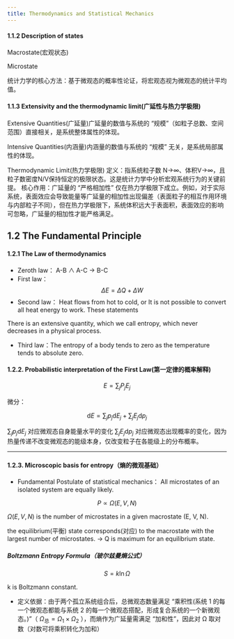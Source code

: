 ```yaml
---
title: Thermodynamics and Statistical Mechanics
---
```


#### 1.1.2 Description of states

Macrostate(宏观状态)

Microstate

统计力学的核心方法：基于微观态的概率性论证，将宏观态视为微观态的统计平均值。

#### 1.1.3 Extensivity and the thermodynamic limit(广延性与热力学极限)

Extensive Quantities(广延量)广延量的数值与系统的 “规模”（如粒子总数、空间范围）直接相关，是系统整体属性的体现。

Intensive Quantities(内涵量)内涵量的数值与系统的 “规模” 无关，是系统局部属性的体现。

Thermodynamic Limit(热力学极限) 定义：指系统粒子数
N→∞、体积V→∞，且粒子数密度N/V保持恒定的极限状态。这是统计力学中分析宏观系统行为的关键前提。
核心作用：广延量的 “严格相加性” 仅在热力学极限下成立。例如，对于实际系统，表面效应会导致能量等广延量的相加性出现偏差（表面粒子的相互作用环境与内部粒子不同），但在热力学极限下，系统体积远大于表面积，表面效应的影响可忽略，广延量的相加性才能严格满足。

## 1.2 The Fundamental Principle

#### 1.2.1 The  Law of thermodynamics

- Zeroth law：
A-B $\land$ A-C $\rightarrow$ B-C
- First law：
$$\Delta E = \Delta Q + \Delta W$$
- Second law：
Heat flows from hot to cold, or It is not possible to convert all heat energy to work. These statements

There is an extensive quantity,
which we call entropy, which never decreases in a physical process. 

- Third law：The entropy of a body tends to zero as the temperature tends
to absolute zero.

#### 1.2.2. Probabilistic interpretation of the First Law(第一定律的概率解释)
$$ E = \sum_{j} P_{j} E_{j} $$

微分：

$$ \text{d}E = \sum_{j} p_j \text{d}E_j + \sum_{j} E_j \text{d}p_j $$

$\sum_{j} p_j \text{d}E_j$ 对应微观态自身能量水平的变化
$\sum_{j} E_j \text{d}p_j$ 对应微观态出现概率的变化，因为热量传递不改变微观态的能级本身，仅改变粒子在各能级上的分布概率。

---
#### 1.2.3. Microscopic basis for entropy（熵的微观基础）
- Fundamental Postulate of
statistical mechanics：
All microstates of an
isolated system are equally likely.

$$ P \propto \Omega(E,V,N) $$

$\Omega(E,V,N)$ is the number of microstates in a given macrostate (E, V, N). 

the equilibrium(平衡) state corresponds(对应) to the macrostate with the largest number of microstates. $\rightarrow$ Q is maximum for an equilibrium state.

##### Boltzmann Entropy Formula（玻尔兹曼熵公式）
$$ S = k \ln \Omega $$

k is Boltzmann constant.

- 定义依据：由于两个孤立系统组合后，总微观态数量满足 “乘积性(系统 1 的每一个微观态都能与系统 2 的每一个微观态搭配，形成复合系统的一个新微观态。)”（ $\Omega_{\text{总}} = \Omega_1 \times \Omega_2$ ），而熵作为广延量需满足 “加和性”，因此对
Ω
取对数（对数可将乘积转化为加和）
